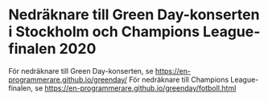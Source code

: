 # Nedräknare till Green Day-konserten i Stockholm och Champions League-finalen 2020
För nedräknare till Green Day-konserten, se https://en-programmerare.github.io/greenday/
För nedräknare till Champions League-finalen, se https://en-programmerare.github.io/greenday/fotboll.html
